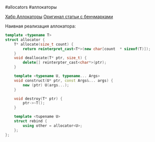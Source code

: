 #allocators #аллокаторы

[Хабр Аллокаторы](https://habr.com/ru/articles/505632/)
[Оригинал статьи с бенчмарками](https://github.com/mtrebi/memory-allocators)

Наивная реализация аллокатора:
```C++
template <typename T>
struct allocator {
	T* allocate(size_t count) {
		return reinterpret_cast<T*>(new char[count  * sizeof(T)]);
	}
	void deallocate(T* ptr, size_t) {
		delete[] reinterpter_cast<char*>(ptr);
	}

	template <typename U, typename... Args>
	void construct(U* ptr, const Args&... args) {
		new (ptr) U(args...);
	}

	void destroy(T* ptr) {
		ptr->~T();
	}

	template <tupename U>
	struct rebind {
		using other = allocator<U>;
	};
};
```